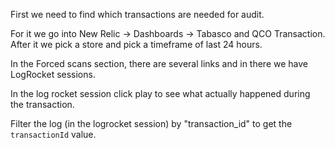 First we need to find which transactions are needed for audit. 

For it we go into New Relic -> Dashboards -> Tabasco and QCO Transaction.
After it we pick a store and pick a timeframe of last 24 hours.

In the Forced scans section, there are several links and in there we have LogRocket sessions.

In the log rocket session click play to see what actually happened during the transaction.

Filter the log (in the logrocket session) by "transaction_id" to get the `transactionId` value.

